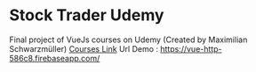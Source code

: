 # Stock Trader Udemy

Final project of VueJs courses on Udemy (Created by Maximilian Schwarzmüller) [Courses Link](https://www.udemy.com/course/vuejs-2-the-complete-guide/)
Url Demo : https://vue-http-586c8.firebaseapp.com/